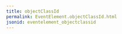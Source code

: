 ```yaml
---
title: objectClassId
permalink: EventElement.objectClassId.html
jsonid: eventelement_objectclassid
---
```

